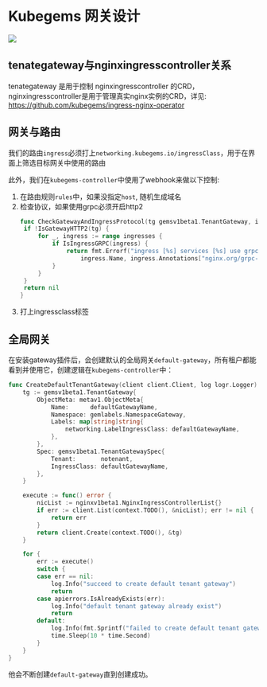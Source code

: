 # Kubegems 网关设计
![](https://www.plantuml.com/plantuml/png/VP1HQWCn34J_VGfT81V8Hmcq9-XtO56zqyLKAnj99itj6qgQbE3DjsQUPkRWmHPzbSGvgb5tM6fiKN9fh45V_GCBLfzorR0gyd0lkXZS9rsAVa-rmJZgCya_JkeEeztBwCcUie43553MM3XmuZEzlhybhG4IVCRO5yk9YbEMxW4ZWzTk6KUjfBp26sUaWVCIPAFDdWmNNIu2YleNx5TpDTmf_X1nYyWYcuJYHorwJtlhkRlEa8RKGOF1dbi2cj6adbTe4EjC1k70VDlFqm4wzrL-0000)

## tenategateway与nginxingresscontroller关系
tenategateway 是用于控制 nginxingresscontroller 的CRD，nginxingresscontroller是用于管理真实nginx实例的CRD，详见:
<https://github.com/kubegems/ingress-nginx-operator>

## 网关与路由

我们的路由`ingress`必须打上`networking.kubegems.io/ingressClass`，用于在界面上筛选目标网关中使用的路由

此外，我们在`kubegems-controller`中使用了webhook来做以下控制:

1. 在路由规则`rules`中，如果没指定`host`, 随机生成域名
2. 检查协议，如果使用grpc必须开启http2
   ```go
   func CheckGatewayAndIngressProtocol(tg gemsv1beta1.TenantGateway, ingresses []networkingv1.Ingress) error {
	if !IsGatewayHTTP2(tg) {
		for _, ingress := range ingresses {
			if IsIngressGRPC(ingress) {
				return fmt.Errorf("ingress [%s] services [%s] use grpc protocol, the gateway [%s] must config http/2",
					ingress.Name, ingress.Annotations["nginx.org/grpc-services"], tg.Name)
			}
		}
	}
	return nil
   }
   ```
3. 打上ingressclass标签

## 全局网关
在安装gateway插件后，会创建默认的全局网关`default-gateway`，所有租户都能看到并使用它，创建逻辑在`kubegems-controller`中：
```go
func CreateDefaultTenantGateway(client client.Client, log logr.Logger) {
	tg := gemsv1beta1.TenantGateway{
		ObjectMeta: metav1.ObjectMeta{
			Name:      defaultGatewayName,
			Namespace: gemlabels.NamespaceGateway,
			Labels: map[string]string{
				networking.LabelIngressClass: defaultGatewayName,
			},
		},
		Spec: gemsv1beta1.TenantGatewaySpec{
			Tenant:       notenant,
			IngressClass: defaultGatewayName,
		},
	}

	execute := func() error {
		nicList := nginxv1beta1.NginxIngressControllerList{}
		if err := client.List(context.TODO(), &nicList); err != nil {
			return err
		}
		return client.Create(context.TODO(), &tg)
	}

	for {
		err := execute()
		switch {
		case err == nil:
			log.Info("succeed to create default tenant gateway")
			return
		case apierrors.IsAlreadyExists(err):
			log.Info("default tenant gateway already exist")
			return
		default:
			log.Info(fmt.Sprintf("failed to create default tenant gateway: %v, waiting to try again", err))
			time.Sleep(10 * time.Second)
		}
	}
}
```
他会不断创建`default-gateway`直到创建成功。